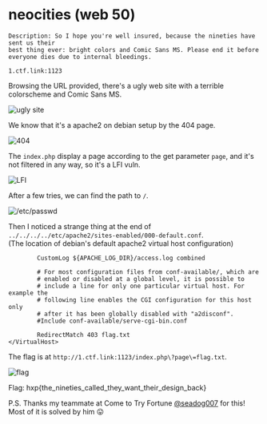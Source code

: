 # neocities (web 50)

```
Description: So I hope you're well insured, because the nineties have sent us their
best thing ever: bright colors and Comic Sans MS. Please end it before
everyone dies due to internal bleedings.

1.ctf.link:1123
```

Browsing the URL provided, there's a ugly web site with a terrible colorscheme and Comic Sans MS.

![ugly site](http://i.imgur.com/8T8N8Vv.png)

We know that it's a apache2 on debian setup by the 404 page.

![404](http://i.imgur.com/GZeAGsz.png)

The `index.php` display a page according to the get parameter `page`, and it's not filtered in any way, so it's a LFI vuln.

![LFI](http://i.imgur.com/v9G3N7G.png)

After a few tries, we can find the path to `/`.

![/etc/passwd](http://i.imgur.com/EpAjpUs.png)

Then I noticed a strange thing at the end of `../../../../etc/apache2/sites-enabled/000-default.conf`.<br>
(The location of debian\'s default apache2 virtual host configuration)

```
        CustomLog ${APACHE_LOG_DIR}/access.log combined

        # For most configuration files from conf-available/, which are
        # enabled or disabled at a global level, it is possible to
        # include a line for only one particular virtual host. For example the
        # following line enables the CGI configuration for this host only
        # after it has been globally disabled with "a2disconf".
        #Include conf-available/serve-cgi-bin.conf

        RedirectMatch 403 flag.txt
</VirtualHost>
```

The flag is at `http://1.ctf.link:1123/index.php\?page\=flag.txt`.

![flag](http://i.imgur.com/A9k7qvT.png)

Flag: hxp{the_nineties_called_they_want_their_design_back}

P.S. Thanks my teammate at Come to Try Fortune [@seadog007](http://seadog007.me/) for this! Most of it is solved by him :stuck_out_tongue:
